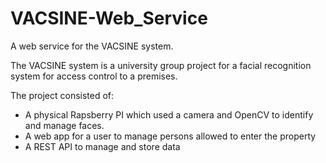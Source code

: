 # VACSINE-Web_Service
A web service for the VACSINE system.

The VACSINE system is a university group project for a facial recognition system for access control to a premises.

The project consisted of:

- A physical Rapsberry PI which used a camera and OpenCV to identify and manage faces.
- A web app for a user to manage persons allowed to enter the property
- A REST API to manage and store data
